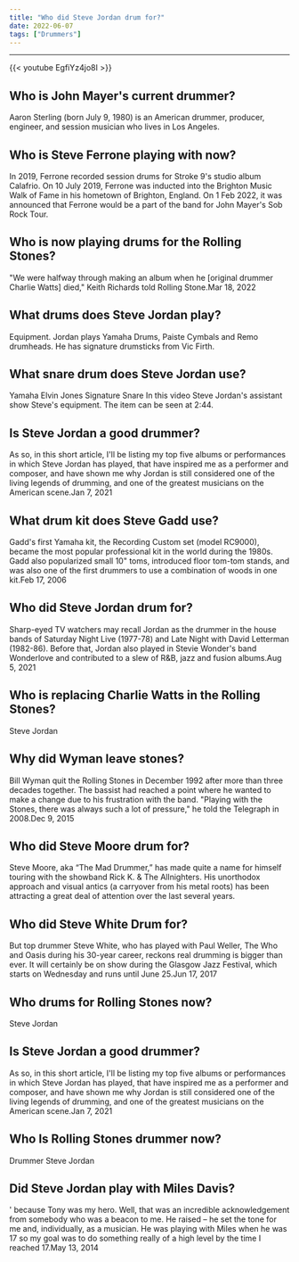```yaml
---
title: "Who did Steve Jordan drum for?"
date: 2022-06-07
tags: ["Drummers"]
---
```


---
{{< youtube EgfiYz4jo8I >}}
## Who is John Mayer's current drummer?
Aaron Sterling (born July 9, 1980) is an American drummer, producer, engineer, and session musician who lives in Los Angeles.

## Who is Steve Ferrone playing with now?
In 2019, Ferrone recorded session drums for Stroke 9's studio album Calafrio. On 10 July 2019, Ferrone was inducted into the Brighton Music Walk of Fame in his hometown of Brighton, England. On 1 Feb 2022, it was announced that Ferrone would be a part of the band for John Mayer's Sob Rock Tour.

## Who is now playing drums for the Rolling Stones?
"We were halfway through making an album when he [original drummer Charlie Watts] died," Keith Richards told Rolling Stone.Mar 18, 2022

## What drums does Steve Jordan play?
Equipment. Jordan plays Yamaha Drums, Paiste Cymbals and Remo drumheads. He has signature drumsticks from Vic Firth.

## What snare drum does Steve Jordan use?
Yamaha Elvin Jones Signature Snare In this video Steve Jordan's assistant show Steve's equipment. The item can be seen at 2:44.

## Is Steve Jordan a good drummer?
As so, in this short article, I'll be listing my top five albums or performances in which Steve Jordan has played, that have inspired me as a performer and composer, and have shown me why Jordan is still considered one of the living legends of drumming, and one of the greatest musicians on the American scene.Jan 7, 2021

## What drum kit does Steve Gadd use?
Gadd's first Yamaha kit, the Recording Custom set (model RC9000), became the most popular professional kit in the world during the 1980s. Gadd also popularized small 10" toms, introduced floor tom-tom stands, and was also one of the first drummers to use a combination of woods in one kit.Feb 17, 2006

## Who did Steve Jordan drum for?
Sharp-eyed TV watchers may recall Jordan as the drummer in the house bands of Saturday Night Live (1977-78) and Late Night with David Letterman (1982-86). Before that, Jordan also played in Stevie Wonder's band Wonderlove and contributed to a slew of R&B, jazz and fusion albums.Aug 5, 2021

## Who is replacing Charlie Watts in the Rolling Stones?
Steve Jordan

## Why did Wyman leave stones?
Bill Wyman quit the Rolling Stones in December 1992 after more than three decades together. The bassist had reached a point where he wanted to make a change due to his frustration with the band. "Playing with the Stones, there was always such a lot of pressure," he told the Telegraph in 2008.Dec 9, 2015

## Who did Steve Moore drum for?
Steve Moore, aka “The Mad Drummer,” has made quite a name for himself touring with the showband Rick K. & The Allnighters. His unorthodox approach and visual antics (a carryover from his metal roots) has been attracting a great deal of attention over the last several years.

## Who did Steve White Drum for?
But top drummer Steve White, who has played with Paul Weller, The Who and Oasis during his 30-year career, reckons real drumming is bigger than ever. It will certainly be on show during the Glasgow Jazz Festival, which starts on Wednesday and runs until June 25.Jun 17, 2017

## Who drums for Rolling Stones now?
Steve Jordan

## Is Steve Jordan a good drummer?
As so, in this short article, I'll be listing my top five albums or performances in which Steve Jordan has played, that have inspired me as a performer and composer, and have shown me why Jordan is still considered one of the living legends of drumming, and one of the greatest musicians on the American scene.Jan 7, 2021

## Who Is Rolling Stones drummer now?
Drummer Steve Jordan

## Did Steve Jordan play with Miles Davis?
' because Tony was my hero. Well, that was an incredible acknowledgement from somebody who was a beacon to me. He raised – he set the tone for me and, individually, as a musician. He was playing with Miles when he was 17 so my goal was to do something really of a high level by the time I reached 17.May 13, 2014

